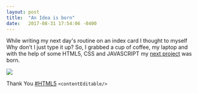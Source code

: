 ```yaml
---
layout: post
title:  "An Idea is born"
date:   2017-08-31 17:54:06 -0400
---
```


While writing my next day's routine on an index card I thought to myself Why don't I just type it up?
So, I grabbed a cup of coffee, my laptop and with the help of some HTML5, CSS and JAVASCRIPT my [next project](http://result.dabblet.com/gist/f58646a306637f427b29eb3725729ca1/576330c791976aa05e8adb7bd424ee69c882ba08) was born.

 ![](http://oi63.tinypic.com/9ve16b.jpg)
 
Thank You [#HTML5](https://developer.mozilla.org/en-US/docs/Web/Guide/HTML/Editable_content) `<contentEditable/>`


